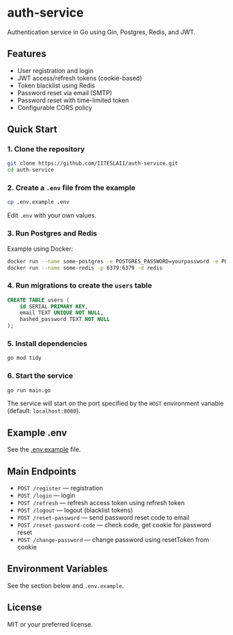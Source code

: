 # auth-service

Authentication service in Go using Gin, Postgres, Redis, and JWT.

## Features

- User registration and login
- JWT access/refresh tokens (cookie-based)
- Token blacklist using Redis
- Password reset via email (SMTP)
- Password reset with time-limited token
- Configurable CORS policy

## Quick Start

### 1. Clone the repository

```sh
git clone https://github.com/IITESLAII/auth-service.git
cd auth-service
```

### 2. Create a `.env` file from the example

```sh
cp .env.example .env
```
Edit `.env` with your own values.

### 3. Run Postgres and Redis

Example using Docker:

```sh
docker run --name some-postgres -e POSTGRES_PASSWORD=yourpassword -e POSTGRES_DB=auth -p 5432:5432 -d postgres
docker run --name some-redis -p 6379:6379 -d redis
```

### 4. Run migrations to create the `users` table

```sql
CREATE TABLE users (
    id SERIAL PRIMARY KEY,
    email TEXT UNIQUE NOT NULL,
    hashed_password TEXT NOT NULL
);
```

### 5. Install dependencies

```sh
go mod tidy
```

### 6. Start the service

```sh
go run main.go
```

The service will start on the port specified by the `HOST` environment variable (default: `localhost:8080`).

## Example .env

See the [.env.example](./.env.example) file.

## Main Endpoints

- `POST /register` — registration
- `POST /login` — login
- `POST /refresh` — refresh access token using refresh token
- `POST /logout` — logout (blacklist tokens)
- `POST /reset-password` — send password reset code to email
- `POST /reset-password-code` — check code, get cookie for password reset
- `POST /change-password` — change password using resetToken from cookie

## Environment Variables

See the section below and `.env.example`.

## License

MIT or your preferred license.
